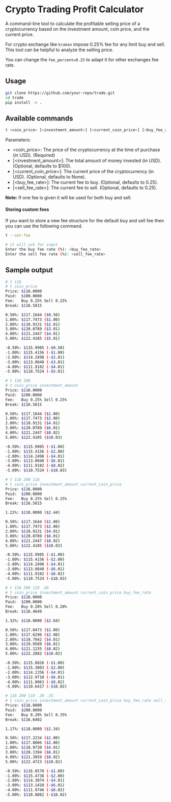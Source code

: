 # Crypto Trading Profit Calculator

A command-line tool to calculate the profitable selling price of a cryptocurrency based on the investment amount, coin price, and the current price.

For crypto exchange like `kraken` impose 0.25% fee for any limit buy and sell. This tool can be helpful to analyze the selling price. 

You can change the `fee_percent=0.25` to adapt it for other exchanges fee rate.

## Usage
```bash
git clone https://github.com/your-repo/trade.git
cd trade
pip install -e .
```

## Available commands
```bash
t <coin_price> [<investment_amount>] [<current_coin_price>] [<buy_fee_rate>] [<sell_fee_rate>]
```

Parameters:
- <coin_price>: The price of the cryptocurrency at the time of purchase (in USD). (Required)
- [<investment_amount>]: The total amount of money invested (in USD). (Optional, defaults to $100).
- [<current_coin_price>]: The current price of the cryptocurrency (in USD). (Optional, defaults to None).
- [<buy_fee_rate>]: The current fee to buy. (Optional, defaults to 0.25).
- [<sell_fee_rate>]: The current fee to sell. (Optional, defaults to 0.25).

**Note:** If one fee is given it will be used for both buy and sell.

#### Storing custom fees
If you want to store a new fee structure for the default buy and sell fee then you can use the following command.

```bash
t --set-fee

# it will ask for input
Enter the buy fee rate (%): <buy_fee_rate>
Enter the sell fee rate (%): <sell_fee_rate>
```

## Sample output
```bash
# t 116
# t coin_price
Price: $116.0000
Paid:  $100.0000
Fee:   Buy 0.25% Sell 0.25%
Break: $116.5815

0.50%: $117.1644 ($0.50)
1.00%: $117.7473 ($1.00)
2.00%: $118.9131 ($2.01)
3.00%: $120.0789 ($3.01)
4.00%: $121.2447 ($4.01)
5.00%: $122.4105 ($5.01)

-0.50%: $115.9985 (-$0.50)
-1.00%: $115.4156 (-$1.00)
-2.00%: $114.2498 (-$2.01)
-3.00%: $113.0840 (-$3.01)
-4.00%: $111.9182 (-$4.01)
-5.00%: $110.7524 (-$5.01)

# t 116 200
# t coin_price investment_amount
Price: $116.0000
Paid:  $200.0000
Fee:   Buy 0.25% Sell 0.25%
Break: $116.5815

0.50%: $117.1644 ($1.00)
1.00%: $117.7473 ($2.00)
2.00%: $118.9131 ($4.01)
3.00%: $120.0789 ($6.01)
4.00%: $121.2447 ($8.02)
5.00%: $122.4105 ($10.03)

-0.50%: $115.9985 (-$1.00)
-1.00%: $115.4156 (-$2.00)
-2.00%: $114.2498 (-$4.01)
-3.00%: $113.0840 (-$6.01)
-4.00%: $111.9182 (-$8.02)
-5.00%: $110.7524 (-$10.03)

# t 116 200 118
# t coin_price investment_amount current_coin_price
Price: $116.0000
Paid:  $200.0000
Fee:   Buy 0.25% Sell 0.25%
Break: $116.5815

1.22%: $118.0000 ($2.44)

0.50%: $117.1644 ($1.00)
1.00%: $117.7473 ($2.00)
2.00%: $118.9131 ($4.01)
3.00%: $120.0789 ($6.01)
4.00%: $121.2447 ($8.02)
5.00%: $122.4105 ($10.03)

-0.50%: $115.9985 (-$1.00)
-1.00%: $115.4156 (-$2.00)
-2.00%: $114.2498 (-$4.01)
-3.00%: $113.0840 (-$6.01)
-4.00%: $111.9182 (-$8.02)
-5.00%: $110.7524 (-$10.03)

# t 116 200 118 .20
# t coin_price investment_amount current_coin_price buy_fee_rate
Price: $116.0000
Paid:  $200.0000
Fee:   Buy 0.20% Sell 0.20%
Break: $116.4649

1.32%: $118.0000 ($2.64)

0.50%: $117.0473 ($1.00)
1.00%: $117.6296 ($2.00)
2.00%: $118.7942 ($4.01)
3.00%: $119.9589 ($6.01)
4.00%: $121.1235 ($8.02)
5.00%: $122.2882 ($10.02)

-0.50%: $115.8826 (-$1.00)
-1.00%: $115.3003 (-$2.00)
-2.00%: $114.1356 (-$4.01)
-3.00%: $112.9710 (-$6.01)
-4.00%: $111.8063 (-$8.02)
-5.00%: $110.6417 (-$10.02)

# 116 200 118 .20 .35
# t coin_price investment_amount current_coin_price buy_fee_rate sell_fee_rate
Price: $116.0000
Paid:  $200.0000
Fee:   Buy 0.20% Sell 0.35%
Break: $116.6402

1.17%: $118.0000 ($2.34)

0.50%: $117.2234 ($1.00)
1.00%: $117.8066 ($2.00)
2.00%: $118.9730 ($4.01)
3.00%: $120.1394 ($6.01)
4.00%: $121.3059 ($8.02)
5.00%: $122.4723 ($10.02)

-0.50%: $116.0570 (-$1.00)
-1.00%: $115.4738 (-$2.00)
-2.00%: $114.3074 (-$4.01)
-3.00%: $113.1410 (-$6.01)
-4.00%: $111.9746 (-$8.02)
-5.00%: $110.8082 (-$10.02)
```